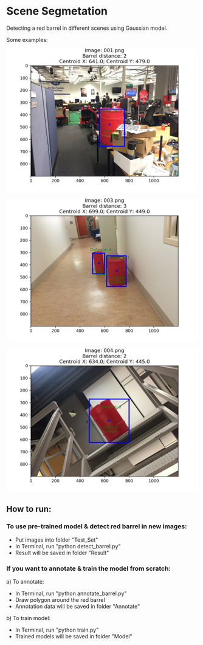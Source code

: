 # Scene Segmetation

Detecting a red barrel in different scenes using Gaussian model. 

Some examples:

![result 1](/Result/001.png)

![result 3](/Result/003.png)

![result 4](/Result/004.png)


## How to run:

### To use pre-trained model & detect red barrel in new images:
- Put images into folder "Test_Set"
- In Terminal, run "python detect_barrel.py"
- Result will be saved in folder "Result"

### If you want to annotate & train the model from scratch:

a) To annotate:
- In Terminal, run "python annotate_barrel.py"
- Draw polygon around the red barrel
- Annotation data will be saved in folder "Annotate"

b) To train model:
- In Terminal, run "python train.py"
- Trained models will be saved in folder "Model"


